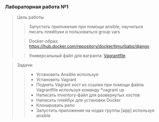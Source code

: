 ### Лабораторная работа №1


> Цель работы
>> Запустить приложение при помощи ansible, научиться писать плейбуки и пользоваться group vars
>
>> Docker-образ: https://hub.docker.com/repository/docker/timurbabs/django
>
>> Универсальный файл для вагранта: [Vagrantfile](https://drive.google.com/file/d/1Q5deuz9kcm9VeXDiX44iuHZZSp66VuAY/view)

> Задачи:
>> * Установить Ansible используя
>> * Установить Vagrant
>> * Поднять Vagrant хост из ссылки при помощи файла Vagrantfile используя команду *vagrant up
>> * Написать inventory-файл для развернутых хостов
>> * Написать плейбук для установки Docker
>> * Клонировать репо
>> * Запустить приложение на нодах группы [app] используя ansible


